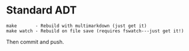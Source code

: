 # Standard ADT

```
make       - Rebuild with multimarkdown (just get it)
make watch - Rebuild on file save (requires fswatch---just get it!)
```

Then commit and push.
